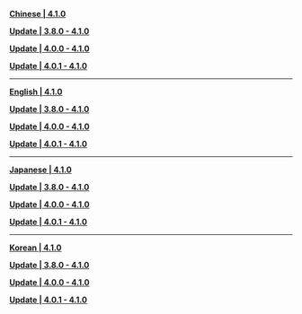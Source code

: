 **[Chinese | 4.1.0](https://autopatchhk.yuanshen.com/client_app/download/pc_zip/20230916101725_v2XCKuuvzCVh3BdI/Audio_Chinese_4.1.0.zip)**

**[Update | 3.8.0 - 4.1.0](https://autopatchhk.yuanshen.com/client_app/update/hk4e_global/10/zh-cn_3.8.0_4.1.0_hdiff_X1jCLiI8Hpbr4Vxt.zip)**

**[Update | 4.0.0 - 4.1.0](https://autopatchhk.yuanshen.com/client_app/update/hk4e_global/10/zh-cn_4.0.0_4.1.0_hdiff_HluXU6oGnSwvFxWZ.zip)**

**[Update | 4.0.1 - 4.1.0](https://autopatchhk.yuanshen.com/client_app/update/hk4e_global/10/zh-cn_4.0.1_4.1.0_hdiff_jaS15ubBrgoGXwcH.zip)**

---

**[English | 4.1.0](https://autopatchhk.yuanshen.com/client_app/download/pc_zip/20230916101725_v2XCKuuvzCVh3BdI/Audio_English(US)_4.1.0.zip)**

**[Update | 3.8.0 - 4.1.0](https://autopatchhk.yuanshen.com/client_app/update/hk4e_global/10/en-us_3.8.0_4.1.0_hdiff_McWPihmf2D7K95xX.zip)**

**[Update | 4.0.0 - 4.1.0](https://autopatchhk.yuanshen.com/client_app/update/hk4e_global/10/en-us_4.0.0_4.1.0_hdiff_rXQdZ8kuNhMbEUFJ.zip)**

**[Update | 4.0.1 - 4.1.0](https://autopatchhk.yuanshen.com/client_app/update/hk4e_global/10/en-us_4.0.1_4.1.0_hdiff_xfopIGCW5BzYXdrv.zip)**

---

**[Japanese | 4.1.0](https://autopatchhk.yuanshen.com/client_app/download/pc_zip/20230916101725_v2XCKuuvzCVh3BdI/Audio_Japanese_4.1.0.zip)**

**[Update | 3.8.0 - 4.1.0](https://autopatchhk.yuanshen.com/client_app/update/hk4e_global/10/ja-jp_3.8.0_4.1.0_hdiff_arBPjs7FmUKtDpIo.zip)**

**[Update | 4.0.0 - 4.1.0](https://autopatchhk.yuanshen.com/client_app/update/hk4e_global/10/ja-jp_4.0.0_4.1.0_hdiff_2SE4Oagr0ZNxF9lY.zip)**

**[Update | 4.0.1 - 4.1.0](https://autopatchhk.yuanshen.com/client_app/update/hk4e_global/10/ja-jp_4.0.1_4.1.0_hdiff_otzl30WOYGHJnqec.zip)**

---

**[Korean | 4.1.0](https://autopatchhk.yuanshen.com/client_app/download/pc_zip/20230916101725_v2XCKuuvzCVh3BdI/Audio_Korean_4.1.0.zip)**

**[Update | 3.8.0 - 4.1.0](https://autopatchhk.yuanshen.com/client_app/update/hk4e_global/10/ko-kr_3.8.0_4.1.0_hdiff_Mn70mAKotTFVwepf.zip)**

**[Update | 4.0.0 - 4.1.0](https://autopatchhk.yuanshen.com/client_app/update/hk4e_global/10/ko-kr_4.0.0_4.1.0_hdiff_Kg5FVU1AJ4hEMzC8.zip)**

**[Update | 4.0.1 - 4.1.0](https://autopatchhk.yuanshen.com/client_app/update/hk4e_global/10/ko-kr_4.0.1_4.1.0_hdiff_wPMhbF6pWidXovEe.zip)**

